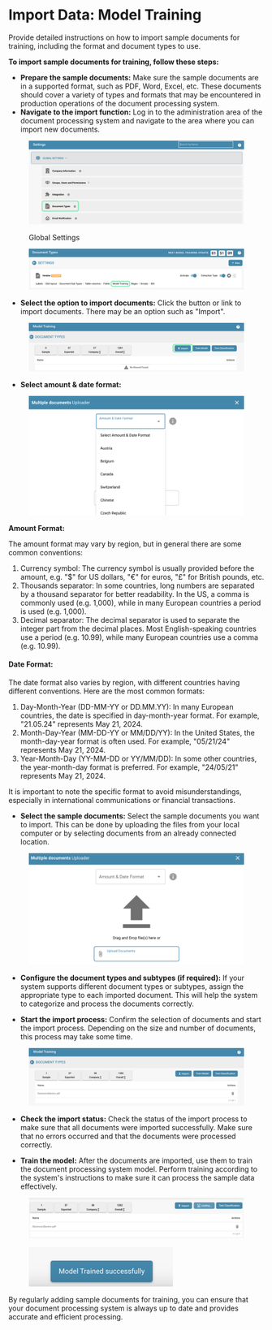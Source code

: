 # Import Data: Model Training

Provide detailed instructions on how to import sample documents for training, including the format and document types to use.

**To import sample documents for training, follow these steps:**&#x20;

* **Prepare the sample documents:** Make sure the sample documents are in a supported format, such as PDF, Word, Excel, etc. These documents should cover a variety of types and formats that may be encountered in production operations of the document processing system.
* **Navigate to the import function:** Log in to the administration area of ​​the document processing system and navigate to the area where you can import new documents.&#x20;

<figure><img src="../../../../../.gitbook/assets/Bildschirmfoto 2024-05-21 um 20.00.03.png" alt=""><figcaption><p>Global Settings</p></figcaption></figure>

<figure><img src="../../../../../.gitbook/assets/Bildschirmfoto 2024-05-21 um 20.02.26.png" alt=""><figcaption></figcaption></figure>

* **Select the option to import documents:** Click the button or link to import documents. There may be an option such as "Import".&#x20;

<figure><img src="../../../../../.gitbook/assets/Bildschirmfoto 2024-05-21 um 19.32.26.png" alt=""><figcaption></figcaption></figure>

* **Select amount & date format:**&#x20;

<figure><img src="../../../../../.gitbook/assets/image (84).png" alt=""><figcaption></figcaption></figure>

**Amount Format:**

The amount format may vary by region, but in general there are some common conventions:

1. Currency symbol: The currency symbol is usually provided before the amount, e.g. "$" for US dollars, "€" for euros, "£" for British pounds, etc.
2. Thousands separator: In some countries, long numbers are separated by a thousand separator for better readability. In the US, a comma is commonly used (e.g. 1,000), while in many European countries a period is used (e.g. 1,000).
3. Decimal separator: The decimal separator is used to separate the integer part from the decimal places. Most English-speaking countries use a period (e.g. 10.99), while many European countries use a comma (e.g. 10.99).

#### Date Format:

The date format also varies by region, with different countries having different conventions. Here are the most common formats:

1. Day-Month-Year (DD-MM-YY or DD.MM.YY): In many European countries, the date is specified in day-month-year format. For example, "21.05.24" represents May 21, 2024.
2. Month-Day-Year (MM-DD-YY or MM/DD/YY): In the United States, the month-day-year format is often used. For example, "05/21/24" represents May 21, 2024.
3. Year-Month-Day (YY-MM-DD or YY/MM/DD): In some other countries, the year-month-day format is preferred. For example, "24/05/21" represents May 21, 2024.

It is important to note the specific format to avoid misunderstandings, especially in international communications or financial transactions.



* **Select the sample documents:** Select the sample documents you want to import. This can be done by uploading the files from your local computer or by selecting documents from an already connected location.&#x20;

<figure><img src="../../../../../.gitbook/assets/image (86).png" alt=""><figcaption></figcaption></figure>

* **Configure the document types and subtypes (if required):** If your system supports different document types or subtypes, assign the appropriate type to each imported document. This will help the system to categorize and process the documents correctly.



* **Start the import process:** Confirm the selection of documents and start the import process. Depending on the size and number of documents, this process may take some time.&#x20;

<figure><img src="../../../../../.gitbook/assets/image (87).png" alt=""><figcaption></figcaption></figure>

* **Check the import status:** Check the status of the import process to make sure that all documents were imported successfully. Make sure that no errors occurred and that the documents were processed correctly.&#x20;



* **Train the model:** After the documents are imported, use them to train the document processing system model. Perform training according to the system's instructions to make sure it can process the sample data effectively.

<figure><img src="../../../../../.gitbook/assets/image (89).png" alt=""><figcaption></figcaption></figure>

<figure><img src="../../../../../.gitbook/assets/image (88).png" alt="" width="284"><figcaption></figcaption></figure>

By regularly adding sample documents for training, you can ensure that your document processing system is always up to date and provides accurate and efficient processing.



